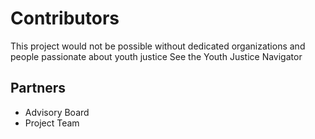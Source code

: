 # Contributors
This project would not be possible without dedicated organizations and people passionate about youth justice
See the Youth Justice Navigator

## Partners
- Advisory Board
- Project Team
